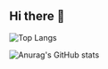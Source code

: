## Hi there 👋

<!--
**wilodorico/wilodorico** is a ✨ _special_ ✨ repository because its `README.md` (this file) appears on your GitHub profile.

Here are some ideas to get you started:

- 🔭 I’m currently working on ...
- 🌱 I’m currently learning ...
- 👯 I’m looking to collaborate on ...
- 🤔 I’m looking for help with ...
- 💬 Ask me about ...
- 📫 How to reach me: ...
- 😄 Pronouns: ...
- ⚡ Fun fact: ...    
-->

![Top Langs](https://github-readme-stats.vercel.app/api/top-langs/?username=wilodorico&hide_progress=true)


![Anurag's GitHub stats](https://github-readme-stats.vercel.app/api?username=wilodorico&show_icons=true&theme=tokyonight)
